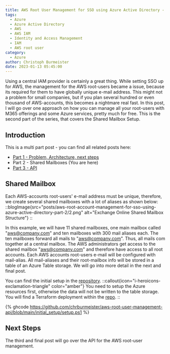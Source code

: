 ```yaml
---
title: AWS Root User Management for SSO using Azure Active Directory - Part 2
tags:
  - Azure
  - Azure Active Directory
  - AWS
  - AWS IAM
  - Identity and Access Management
  - IAM
  - AWS root user
category:
  - Azure
author: Christoph Burmeister
date: 2023-01-13 05:45:00
---
```


Using a central IAM provider is certainly a great thing. While setting SSO up for AWS, the management for the AWS root-users became a issue, because its required for them to have globally unique e-mail address. This might not a problem for small companies, but if you plan several hundred or even thousand of AWS-accounts, this becomes a nightmare real fast. In this post, I will go over one approach on how you can manage all your root-users with M365 offerings and some Azure services, pretty much for free.
This is the second part of the series, that covers the Shared Mailbox Setup.

<!-- more -->
<!-- toc -->
## Introduction
This is a multi part post - you can find all related posts here:

* [Part 1 - Problem, Architecture, next steps](/aws-root-account-management-for-sso-using-azure-active-directory-part-1)
* Part 2 - Shared Mailboxes (You are here)
* [Part 3 - API](/aws-root-account-management-for-sso-using-azure-active-directory-part-3)

## Shared Mailbox
Each AWS-accounts root-users' e-mail address must be unique, therefore, we create several shared mailboxes with a lot of aliases as shown below:
::blogImage{src="posts/aws-root-account-management-for-sso-using-azure-active-directory-part-2/2.png" alt="Exchange Online Shared Mailbox Structure"}
::
<br>

In this example, we will have 11 shared mailboxes, one main mailbox called "aws@company.com" and ten mailboxes with 300 mail aliases each. The ten mailboxes forward all mails to "aws@company.com". Thus, all mails com together at a central mailbox. The AWS administrators get access to the shared mailbox "aws@company.com" and therefore have access to all root accounts. Each AWS accounts root-users e-mail will be configured with mail-alias. All mail-aliases and their root-mailbox info will be stored in a table of an Azure Table storage. We will go into more detail in the next and final post.

You can find the initial setup in the [repository](https://github.com/chrburmeister/aws-root-user-management-api).
::callout{icon="i-heroicons-exclamation-triangle" color="amber"}
You need to setup the Azure resources first, otherwise the data will not be written to the table storage. You will find a Terraform deployment within the [repo](https://github.com/chrburmeister/aws-root-user-management-api/tree/main/terraform).
::

{% ghcode https://github.com/chrburmeister/aws-root-user-management-api/blob/main/initial_setup/setup.ps1 %}

## Next Steps
The third and final post will go over the API for the AWS root-user management.
